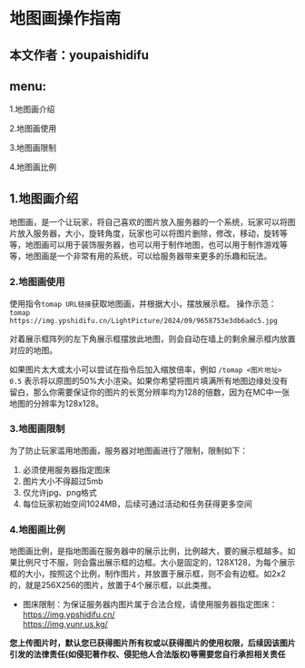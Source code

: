 # 地图画操作指南
## 本文作者：youpaishidifu
## menu:
1.地图画介绍

2.地图画使用

3.地图画限制

4.地图画比例

## 1.地图画介绍
地图画，是一个让玩家，将自己喜欢的图片放入服务器的一个系统，玩家可以将图片放入服务器，大小，旋转角度，玩家也可以将图片删除，修改，移动，旋转等等，地图画可以用于装饰服务器，也可以用于制作地图，也可以用于制作游戏等等，地图画是一个非常有用的系统，可以给服务器带来更多的乐趣和玩法。

### 2.地图画使用
使用指令`tomap URL链接`获取地图画，并根据大小，摆放展示框。
操作示范：
`tomap https://img.ypshidifu.cn/LightPicture/2024/09/9658753e3db6adc5.jpg`

对着展示框阵列的左下角展示框摆放此地图，则会自动在墙上的剩余展示框内放置对应的地图。

如果图片太大或太小可以尝试在指令后加入缩放倍率，例如 `/tomap <图片地址> 0.5` 表示将以原图的50%大小渲染。如果你希望将图片填满所有地图边缘处没有留白，那么你需要保证你的图片的长宽分辨率均为128的倍数，因为在MC中一张地图的分辨率为128x128。

### 3.地图画限制
为了防止玩家滥用地图画，服务器对地图画进行了限制，限制如下：
1. 必须使用服务器指定图床
2. 图片大小不得超过5mb
3. 仅允许jpg、png格式
4. 每位玩家初始空间1024MB，后续可通过活动和任务获得更多空间

### 4.地图画比例
地图画比例，是指地图画在服务器中的展示比例，比例越大，要的展示框越多。如果比例尺寸不服，则会露出展示框的边框。大小是固定的，128X128，为每个展示框的大小，按照这个比例，制作图片，并放置于展示框，则不会有边框。如2x2的，就是256X256的图片，放置于4个展示框，以此类推。


- 图床限制：为保证服务器内图片属于合法合规，请使用服务器指定图床：https://img.ypshidifu.cn/ <br>
https://img.yunr.us.kg/


**您上传图片时，默认您已获得图片所有权或以获得图片的使用权限，后续因该图片引发的法律责任(如侵犯著作权、侵犯他人合法版权)等需要您自行承担相关责任**

